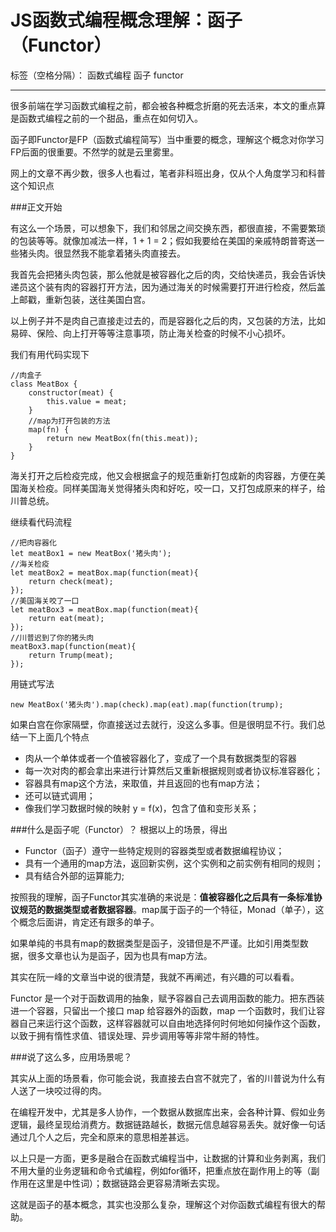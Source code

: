 # JS函数式编程概念理解：函子（Functor）

标签（空格分隔）： 函数式编程 函子 functor

---

很多前端在学习函数式编程之前，都会被各种概念折磨的死去活来，本文的重点算是函数式编程之前的一个甜品，重点在如何切入。

函子即Functor是FP（函数式编程简写）当中重要的概念，理解这个概念对你学习FP后面的很重要。不然学的就是云里雾里。

网上的文章不再少数，很多人也看过，笔者非科班出身，仅从个人角度学习和科普这个知识点

###正文开始

有这么一个场景，可以想象下，我们和邻居之间交换东西，都很直接，不需要繁琐的包装等等。就像加减法一样，1 + 1 = 2；假如我要给在美国的亲戚特朗普寄送一些猪头肉。很显然我不能拿着猪头肉直接去。

我首先会把猪头肉包装，那么他就是被容器化之后的肉，交给快递员，我会告诉快递员这个装有肉的容器打开方法，因为通过海关的时候需要打开进行检疫，然后盖上邮戳，重新包装，送往美国白宫。

以上例子并不是肉自己直接走过去的，而是容器化之后的肉，又包装的方法，比如易碎、保险、向上打开等等注意事项，防止海关检查的时候不小心损坏。

我们有用代码实现下
```
//肉盒子
class MeatBox {
    constructor(meat) {
        this.value = meat;
    }
    //map为打开包装的方法
    map(fn) {
        return new MeatBox(fn(this.meat));
    }
}

```
海关打开之后检疫完成，他又会根据盒子的规范重新打包成新的肉容器，方便在美国海关检疫。同样美国海关觉得猪头肉和好吃，咬一口，又打包成原来的样子，给川普总统。

继续看代码流程

```
//把肉容器化
let meatBox1 = new MeatBox('猪头肉');
//海关检疫
let meatBox2 = meatBox.map(function(meat){
    return check(meat);
});
//美国海关咬了一口
let meatBox3 = meatBox.map(function(meat){
    return eat(meat);
});
//川普迟到了你的猪头肉
meatBox3.map(function(meat){
    return Trump(meat);
});
```
用链式写法
```
new MeatBox('猪头肉').map(check).map(eat).map(function(trump);
```
如果白宫在你家隔壁，你直接送过去就行，没这么多事。但是很明显不行。我们总结一下上面几个特点

 - 肉从一个单体或者一个值被容器化了，变成了一个具有数据类型的容器
 - 每一次对肉的都会拿出来进行计算然后又重新根据规则或者协议标准容器化；
 - 容器具有map这个方法，来取值，并且返回的也有map方法；
 - 还可以链式调用；
 - 像我们学习数据时候的映射 y = f(x)，包含了值和变形关系；

###什么是函子呢（Functor）？
根据以上的场景，得出

 - Functor（函子）遵守一些特定规则的容器类型或者数据编程协议；
 - 具有一个通用的map方法，返回新实例，这个实例和之前实例有相同的规则；
 - 具有结合外部的运算能力;
 
按照我的理解，函子Functor其实准确的来说是：**值被容器化之后具有一条标准协议规范的数据类型或者数据容器**。map属于函子的一个特征，Monad（单子），这个概念后面讲，肯定还有跟多的单子。

如果单纯的书具有map的数据类型是函子，没错但是不严谨。比如引用类型数据，很多文章也认为是函子，因为也具有map方法。

其实在阮一峰的文章当中说的很清楚，我就不再阐述，有兴趣的可以看看。

Functor 是一个对于函数调用的抽象，赋予容器自己去调用函数的能力。把东西装进一个容器，只留出一个接口 map 给容器外的函数，map 一个函数时，我们让容器自己来运行这个函数，这样容器就可以自由地选择何时何地如何操作这个函数，以致于拥有惰性求值、错误处理、异步调用等等非常牛掰的特性。

###说了这么多，应用场景呢？

其实从上面的场景看，你可能会说，我直接去白宫不就完了，省的川普说为什么有人送了一块咬过得的肉。

在编程开发中，尤其是多人协作，一个数据从数据库出来，会各种计算、假如业务逻辑，最终呈现给消费方。数据链路越长，数据元信息越容易丢失。就好像一句话通过几个人之后，完全和原来的意思相差甚远。

以上只是一方面，更多是融合在函数式编程当中，让数据的计算和业务剥离，我们不用大量的业务逻辑和命令式编程，例如for循环，把重点放在副作用上的等（副作用在这里是中性词）；数据链路会更容易清晰去实现。

这就是函子的基本概念，其实也没那么复杂，理解这个对你函数式编程有很大的帮助。
